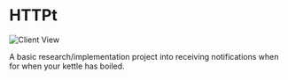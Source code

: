 HTTPt
=====
![Client View](http://i.imgur.com/POJrlK4.png?1)

A basic research/implementation project into receiving notifications when for when your kettle has boiled.
